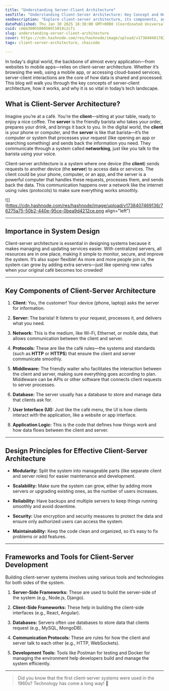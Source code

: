 ```yaml
---
title: "Understanding Server-Client Architecture"
seoTitle: "Understanding Client-Server Architecture: Key Concept and How It Works"
seoDescription: "Explore client-server architecture, its components, and how they work together to enable smooth data processing in modern applications."
datePublished: Thu Jan 30 2025 18:30:00 GMT+0000 (Coordinated Universal Time)
cuid: cm6m300h5000509l5019i2cfi
slug: understanding-server-client-architecture
cover: https://cdn.hashnode.com/res/hashnode/image/upload/v1738404817820/468b871d-367e-4c93-8803-7248b13fdfca.png
tags: client-server-architecture, chaicode

---
```


In today's digital world, the backbone of almost every application—from websites to mobile apps—relies on client-server architecture. Whether it’s browsing the web, using a mobile app, or accessing cloud-based services, server-client interactions are the core of how data is shared and processed. This blog will walk you through the key concepts of server-client architecture, how it works, and why it is so vital in today’s tech landscape.

## What is Client-Server Architecture?

Imagine you’re at a café. You’re the **client**—sitting at your table, ready to enjoy a nice coffee. The **server** is the friendly barista who takes your order, prepares your drink, and brings it back to you. In the digital world, the **client** is your phone or computer, and the **server** is like that barista—it’s the computer or system that processes your request (like opening an app or searching something) and sends back the information you need. They communicate through a system called **networking**, just like you talk to the barista using your voice.

Client-server architecture is a system where one device (the **client**) sends requests to another device (the **server**) to access data or services. The client could be your phone, computer, or an app, and the server is a powerful computer that handles these requests, processes them, and sends back the data. This communication happens over a network like the internet using rules (protocols) to make sure everything works smoothly.

![](https://cdn.hashnode.com/res/hashnode/image/upload/v1738407469136/76275a75-50b2-440e-95ce-0bea9d4212ce.png align="left")

---

## **Importance in System Design**

Client-server architecture is essential in designing systems because it makes managing and updating services easier. With centralized servers, all resources are in one place, making it simple to monitor, secure, and improve the system. It’s also super flexible! As more and more people join in, the system can grow by adding extra servers—just like opening new cafes when your original café becomes too crowded!

---

## Key Components of Client-Server Architecture

1. **Client:** You, the customer! Your device (phone, laptop) asks the server for information.
    
2. **Server:** The barista! It listens to your request, processes it, and delivers what you need.
    
3. **Network:** This is the medium, like Wi-Fi, Ethernet, or mobile data, that allows communication between the client and server.
    
4. **Protocols:** These are like the café rules—the systems and standards (such as **HTTP** or **HTTPS**) that ensure the client and server communicate smoothly.
    
5. **Middleware:** The friendly waiter who facilitates the interaction between the client and server, making sure everything goes according to plan. Middleware can be APIs or other software that connects client requests to server processes.
    
6. **Database:** The server usually has a database to store and manage data that clients ask for.
    
7. **User Interface (UI):** Just like the café menu, the UI is how clients interact with the application, like a website or app interface.
    
8. **Application Logic:** This is the code that defines how things work and how data flows between the client and server.
    

---

## Design Principles for Effective Client-Server Architecture

* **Modularity:** Split the system into manageable parts (like separate client and server roles) for easier maintenance and development.
    
* **Scalability:** Make sure the system can grow, either by adding more servers or upgrading existing ones, as the number of users increases.
    
* **Reliability:** Have backups and multiple servers to keep things running smoothly and avoid downtime.
    
* **Security:** Use encryption and security measures to protect the data and ensure only authorized users can access the system.
    
* **Maintainability:** Keep the code clean and organized, so it’s easy to fix problems or add features.
    

---

## Frameworks and Tools for Client-Server Development

Building client-server systems involves using various tools and technologies for both sides of the system.

1. **Server-Side Frameworks:** These are used to build the server-side of the system (e.g., Node.js, Django).
    
2. **Client-Side Frameworks:** These help in building the client-side interfaces (e.g., React, Angular).
    
3. **Databases:** Servers often use databases to store data that clients request (e.g., MySQL, MongoDB).
    
4. **Communication Protocols:** These are rules for how the client and server talk to each other (e.g., HTTP, WebSockets).
    
5. **Development Tools:** Tools like Postman for testing and Docker for managing the environment help developers build and manage the system efficiently.
    

---

> Did you know that the first client-server systems were used in the 1960s? Technology has come a long way! 🚀